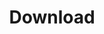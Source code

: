 ---
title: Download
order: 1
sections:

  - file: intro
    layout: image-block
    data:
      image: /media/images/2x1/start.sketchometry.org.jpg
      colorclassimg: primary
      colorclasstxt: secondary
      image_pos: first

  - file: browser
    layout: text

  - file: stores
    layout: text

  - file: legacy
    layout: text
    
  - file: gesten
    layout: image-block
    data:
      image: /media/images/2x1/gesten-uebersicht.jpg
      colorclassimg: primary
      colorclasstxt: secondary
      image_pos: first
      
  - file: gestenliste
    layout: text

  - file: material
    layout: image-block
    data:
      image: /media/images/2x1/gesten-grafiken.jpg
      colorclassimg: primary
      colorclasstxt: secondary
      image_pos: first

  - file: materialliste
    layout: text
   


render_this: no # no | before | after
---